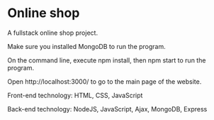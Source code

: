 # Online shop
 A fullstack online shop project.
 
 Make sure you installed MongoDB to run the program.
 
 On the command line, execute npm install, then npm start to run the program.
 
 Open http://localhost:3000/ to go to the main page of the website.
 
 Front-end technology: HTML, CSS, JavaScript
 
 Back-end technology: NodeJS, JavaScript, Ajax, MongoDB, Express
